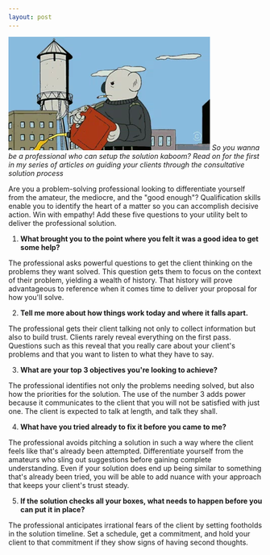```yaml
---
layout: post
---
```

![TheProfessionalKaboom](assets/img/WalkAwayFromExplosion.webp)
*So you wanna be a professional who can setup the solution kaboom? Read on for the first in my series of articles on guiding your clients through the consultative solution process*

Are you a problem-solving professional looking to differentiate yourself from the amateur, the mediocre, and the "good enough"? Qualification skills enable you to identify the heart of a matter so you can accomplish decisive action. Win with empathy! Add these five questions to your utility belt to deliver the professional solution.

1. **What brought you to the point where you felt it was a good idea to get some help?**

The professional asks powerful questions to get the client thinking on the problems they want solved. This question gets them to focus on the context of their problem, yielding a wealth of history. That history will prove advantageous to reference when it comes time to deliver your proposal for how you'll solve.

2. **Tell me more about how things work today and where it falls apart.**

The professional gets their client talking not only to collect information but also to build trust. Clients rarely reveal everything on the first pass. Questions such as this reveal that you really care about your client's problems and that you want to listen to what they have to say.

3. **What are your top 3 objectives you're looking to achieve?**

The professional identifies not only the problems needing solved, but also how the priorities for the solution. The use of the number 3 adds power because it communicates to the client that you will not be satisfied with just one. The client is expected to talk at length, and talk they shall.

4. **What have you tried already to fix it before you came to me?**

The professional avoids pitching a solution in such a way where the client feels like that's already been attempted. Differentiate yourself from the amateurs who sling out suggestions before gaining complete understanding. Even if your solution does end up being similar to something that's already been tried, you will be able to add nuance with your approach that keeps your client's trust steady.

5. **If the solution checks all your boxes, what needs to happen before you can put it in place?**

The professional anticipates irrational fears of the client by setting footholds in the solution timeline. Set a schedule, get a commitment, and hold your client to that commitment if they show signs of having second thoughts.
